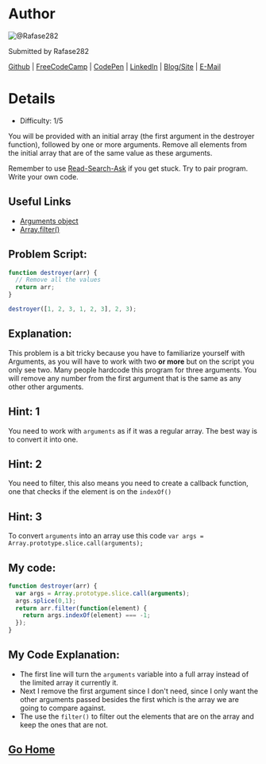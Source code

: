 # Author
![@Rafase282](https://avatars0.githubusercontent.com/Rafase282?&s=128)

Submitted by Rafase282

[Github](https://github.com/Rafase282) | [FreeCodeCamp](http://www.freecodecamp.com/rafase282) | [CodePen](http://codepen.io/Rafase282/) | [LinkedIn](https://www.linkedin.com/in/rafase282) | [Blog/Site](https://rafase282.wordpress.com/) | [E-Mail](mailto:rafase282@gmail.com)

# Details
- Difficulty: 1/5

You will be provided with an initial array (the first argument in the destroyer function), followed by one or more arguments. Remove all elements from the initial array that are of the same value as these arguments.

Remember to use [ Read-Search-Ask](http://github.com/FreeCodeCamp/freecodecamp/wiki/How-to-get-help-when-you-get-stuck) if you get stuck. Try to pair program. Write your own code.

## Useful Links
- [Arguments object](https://developer.mozilla.org/en-US/docs/Web/JavaScript/Reference/Functions/arguments)
- [Array.filter()](https://developer.mozilla.org/en-US/docs/Web/JavaScript/Reference/Global_Objects/Array/filter)

## Problem Script:

```js
function destroyer(arr) {
  // Remove all the values
  return arr;
}

destroyer([1, 2, 3, 1, 2, 3], 2, 3);
```

## Explanation:
This problem is a bit tricky because you have to familiarize yourself with Arguments, as you will have to work with two **or more** but on the script you only see two. Many people hardcode this program for three arguments. You will remove any number from the first argument that is the same as any other other arguments.

## Hint: 1
You need to work with `arguments` as if it was a regular array. The best way is to convert it into one.

## Hint: 2
You need to filter, this also means you need to create a callback function, one that checks if the element is on the `indexOf()`

## Hint: 3
To convert `arguments` into an array use this code `var args = Array.prototype.slice.call(arguments);`

## My code:

```js
function destroyer(arr) {
  var args = Array.prototype.slice.call(arguments);
  args.splice(0,1);
  return arr.filter(function(element) {
    return args.indexOf(element) === -1;
  });
}
```

## My Code Explanation:
- The first line will turn the `arguments` variable into a full array instead of the limited array it currently it.
- Next I remove the first argument since I don't need, since I only want the other arguments passed besides the first which is the array we are going to compare against.
- The use the `filter()` to filter out the elements that are on the array and keep the ones that are not.

## [Go Home](https://github.com/Rafase282/My-FreeCodeCamp-Code/wiki)
